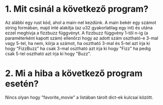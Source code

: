# 1. Mit csinál a következő program?
Az alábbi egy rust kód, ahol a main-nel kezdünk. A main bekér egy számot string formában, majd inté alakítja (az u32 gyakorlatilag egy int) és utána ezzel meghívja a fizzbuzz függvényt.
A fizzbuzz függvény 1-től n-ig (a paraméterként kapott szám) ellenőrzi hogy az adott szám osztható-e 3-mal vagy 5-tel, ha nem, kiírja a számot, ha osztható 3-mal és 5-tel azt írja ki hogy "FizzBuzz" ha csak 3-mal osztható azt írja ki hogy "Fizz" ha pedig csak 5-tel osztható azt írja ki hogy "Buzz".

# 2. Mi a hiba a következő program esetén?
Nincs olyan hogy "favorite_movie" a listában tárolt dict-ek kulcsai között.
